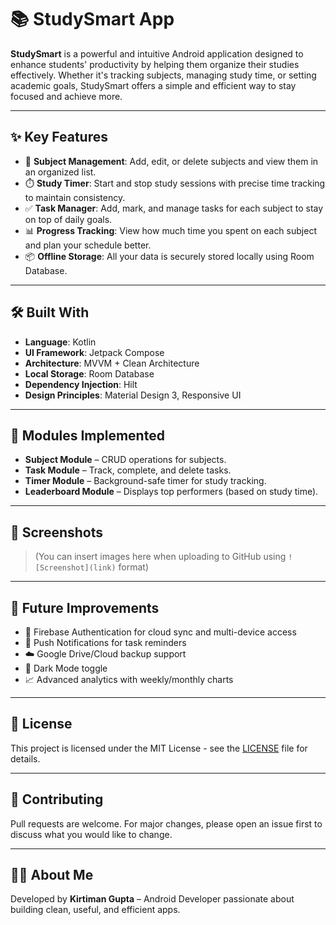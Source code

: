 # 📚 StudySmart App

**StudySmart** is a powerful and intuitive Android application designed to enhance students' productivity by helping them organize their studies effectively. Whether it's tracking subjects, managing study time, or setting academic goals, StudySmart offers a simple and efficient way to stay focused and achieve more.

---

## ✨ Key Features

- 📘 **Subject Management**: Add, edit, or delete subjects and view them in an organized list.
- ⏱️ **Study Timer**: Start and stop study sessions with precise time tracking to maintain consistency.
- ✅ **Task Manager**: Add, mark, and manage tasks for each subject to stay on top of daily goals.
- 📊 **Progress Tracking**: View how much time you spent on each subject and plan your schedule better.
- 📦 **Offline Storage**: All your data is securely stored locally using Room Database.

---

## 🛠️ Built With

- **Language**: Kotlin  
- **UI Framework**: Jetpack Compose  
- **Architecture**: MVVM + Clean Architecture  
- **Local Storage**: Room Database  
- **Dependency Injection**: Hilt  
- **Design Principles**: Material Design 3, Responsive UI  

---

## 🔧 Modules Implemented

- **Subject Module** – CRUD operations for subjects.
- **Task Module** – Track, complete, and delete tasks.
- **Timer Module** – Background-safe timer for study tracking.
- **Leaderboard Module** – Displays top performers (based on study time).
  
---

## 📱 Screenshots

> (You can insert images here when uploading to GitHub using `![Screenshot](link)` format)

---

## 🧩 Future Improvements

- 🔐 Firebase Authentication for cloud sync and multi-device access  
- 🔔 Push Notifications for task reminders  
- ☁️ Google Drive/Cloud backup support  
- 🌙 Dark Mode toggle  
- 📈 Advanced analytics with weekly/monthly charts  

---

## 📄 License

This project is licensed under the MIT License - see the [LICENSE](LICENSE) file for details.

---

## 🤝 Contributing

Pull requests are welcome. For major changes, please open an issue first to discuss what you would like to change.

---

## 🙋‍♂️ About Me

Developed by **Kirtiman Gupta** – Android Developer passionate about building clean, useful, and efficient apps.

